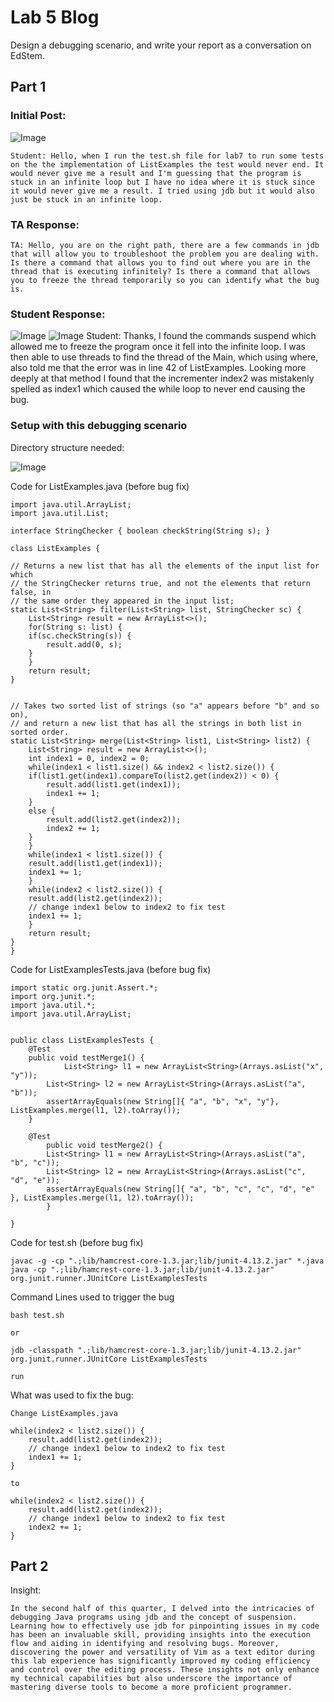 # Lab 5 Blog
Design a debugging scenario, and write your report as a conversation on EdStem. 


## Part 1

### Initial Post:
![Image](initial_symptom.png)
    
    Student: Hello, when I run the test.sh file for lab7 to run some tests on the the implementation of ListExamples the test would never end. It would never give me a result and I'm guessing that the program is stuck in an infinite loop but I have no idea where it is stuck since it would never give me a result. I tried using jdb but it would also just be stuck in an infinite loop. 


### TA Response:    
    TA: Hello, you are on the right path, there are a few commands in jdb that will allow you to troubleshoot the problem you are dealing with. Is there a command that allows you to find out where you are in the thread that is executing infinitely? Is there a command that allows you to freeze the thread temporarily so you can identify what the bug is. 

### Student Response:
![Image](student_response.png)
![Image](student_response2.png)
    Student: Thanks, I found the commands suspend which allowed me to freeze the program once it fell into the infinite loop. I was then able to use threads to find the thread of the Main, which using where, also told me that the error was in line 42 of ListExamples. Looking more deeply at that method I found that the incrementer index2 was mistakenly spelled as index1 which caused the while loop to never end causing the bug. 

### Setup with this debugging scenario
Directory structure needed:

![Image](directory_structure.png)

Code for ListExamples.java (before bug fix)

    import java.util.ArrayList;
    import java.util.List;

    interface StringChecker { boolean checkString(String s); }

    class ListExamples {

    // Returns a new list that has all the elements of the input list for which
    // the StringChecker returns true, and not the elements that return false, in
    // the same order they appeared in the input list;
    static List<String> filter(List<String> list, StringChecker sc) {
        List<String> result = new ArrayList<>();
        for(String s: list) {
        if(sc.checkString(s)) {
            result.add(0, s);
        }
        }
        return result;
    }


    // Takes two sorted list of strings (so "a" appears before "b" and so on),
    // and return a new list that has all the strings in both list in sorted order.
    static List<String> merge(List<String> list1, List<String> list2) {
        List<String> result = new ArrayList<>();
        int index1 = 0, index2 = 0;
        while(index1 < list1.size() && index2 < list2.size()) {
        if(list1.get(index1).compareTo(list2.get(index2)) < 0) {
            result.add(list1.get(index1));
            index1 += 1;
        }
        else {
            result.add(list2.get(index2));
            index2 += 1;
        }
        }
        while(index1 < list1.size()) {
        result.add(list1.get(index1));
        index1 += 1;
        }
        while(index2 < list2.size()) {
        result.add(list2.get(index2));
        // change index1 below to index2 to fix test
        index1 += 1;
        }
        return result;
    }
    }

Code for ListExamplesTests.java (before bug fix)

    import static org.junit.Assert.*;
    import org.junit.*;
    import java.util.*;
    import java.util.ArrayList;


    public class ListExamplesTests {
        @Test
        public void testMerge1() {
                List<String> l1 = new ArrayList<String>(Arrays.asList("x", "y"));
            List<String> l2 = new ArrayList<String>(Arrays.asList("a", "b"));
            assertArrayEquals(new String[]{ "a", "b", "x", "y"}, ListExamples.merge(l1, l2).toArray());
        }
        
        @Test
            public void testMerge2() {
            List<String> l1 = new ArrayList<String>(Arrays.asList("a", "b", "c"));
            List<String> l2 = new ArrayList<String>(Arrays.asList("c", "d", "e"));
            assertArrayEquals(new String[]{ "a", "b", "c", "c", "d", "e" }, ListExamples.merge(l1, l2).toArray());
            }

    }

Code for test.sh (before bug fix)

    javac -g -cp ".;lib/hamcrest-core-1.3.jar;lib/junit-4.13.2.jar" *.java
    java -cp ".;lib/hamcrest-core-1.3.jar;lib/junit-4.13.2.jar" org.junit.runner.JUnitCore ListExamplesTests

Command Lines used to trigger the bug

    bash test.sh

    or

    jdb -classpath ".;lib/hamcrest-core-1.3.jar;lib/junit-4.13.2.jar" org.junit.runner.JUnitCore ListExamplesTests

    run 


What was used to fix the bug:

    Change ListExamples.java

    while(index2 < list2.size()) {
        result.add(list2.get(index2));
        // change index1 below to index2 to fix test
        index1 += 1;
    }

    to 

    while(index2 < list2.size()) {
        result.add(list2.get(index2));
        // change index1 below to index2 to fix test
        index2 += 1;
    }

## Part 2

Insight: 
    
    In the second half of this quarter, I delved into the intricacies of debugging Java programs using jdb and the concept of suspension. Learning how to effectively use jdb for pinpointing issues in my code has been an invaluable skill, providing insights into the execution flow and aiding in identifying and resolving bugs. Moreover, discovering the power and versatility of Vim as a text editor during this lab experience has significantly improved my coding efficiency and control over the editing process. These insights not only enhance my technical capabilities but also underscore the importance of mastering diverse tools to become a more proficient programmer.
